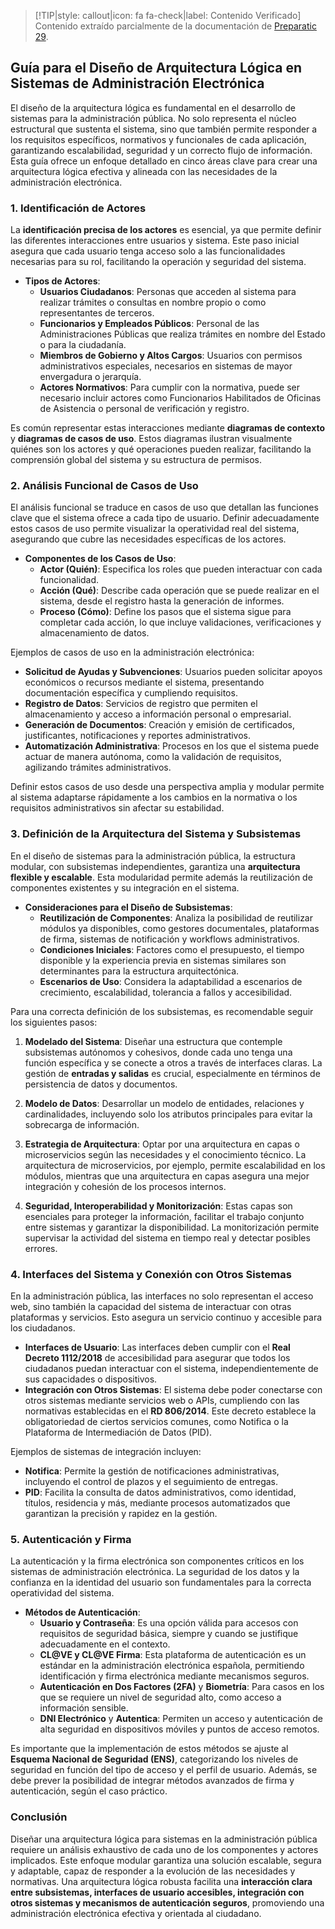 > [!TIP|style: callout|icon: fa fa-check|label: Contenido Verificado]
> Contenido extraído parcialmente de la documentación de [Preparatic 29](https://www.preparatic.org/category/material-pack/material-pack-preparatic-29/).

## Guía para el Diseño de Arquitectura Lógica en Sistemas de Administración Electrónica <!-- {docsify-ignore} -->

El diseño de la arquitectura lógica es fundamental en el desarrollo de sistemas para la administración pública. No solo representa el núcleo estructural que sustenta el sistema, sino que también permite responder a los requisitos específicos, normativos y funcionales de cada aplicación, garantizando escalabilidad, seguridad y un correcto flujo de información. Esta guía ofrece un enfoque detallado en cinco áreas clave para crear una arquitectura lógica efectiva y alineada con las necesidades de la administración electrónica.

### 1. Identificación de Actores <!-- {docsify-ignore} -->

La **identificación precisa de los actores** es esencial, ya que permite definir las diferentes interacciones entre usuarios y sistema. Este paso inicial asegura que cada usuario tenga acceso solo a las funcionalidades necesarias para su rol, facilitando la operación y seguridad del sistema.

- **Tipos de Actores**:
  - **Usuarios Ciudadanos**: Personas que acceden al sistema para realizar trámites o consultas en nombre propio o como representantes de terceros.
  - **Funcionarios y Empleados Públicos**: Personal de las Administraciones Públicas que realiza trámites en nombre del Estado o para la ciudadanía.
  - **Miembros de Gobierno y Altos Cargos**: Usuarios con permisos administrativos especiales, necesarios en sistemas de mayor envergadura o jerarquía.
  - **Actores Normativos**: Para cumplir con la normativa, puede ser necesario incluir actores como Funcionarios Habilitados de Oficinas de Asistencia o personal de verificación y registro.

Es común representar estas interacciones mediante **diagramas de contexto** y **diagramas de casos de uso**. Estos diagramas ilustran visualmente quiénes son los actores y qué operaciones pueden realizar, facilitando la comprensión global del sistema y su estructura de permisos.

### 2. Análisis Funcional de Casos de Uso <!-- {docsify-ignore} -->

El análisis funcional se traduce en casos de uso que detallan las funciones clave que el sistema ofrece a cada tipo de usuario. Definir adecuadamente estos casos de uso permite visualizar la operatividad real del sistema, asegurando que cubre las necesidades específicas de los actores.

- **Componentes de los Casos de Uso**:
  - **Actor (Quién)**: Especifica los roles que pueden interactuar con cada funcionalidad.
  - **Acción (Qué)**: Describe cada operación que se puede realizar en el sistema, desde el registro hasta la generación de informes.
  - **Proceso (Cómo)**: Define los pasos que el sistema sigue para completar cada acción, lo que incluye validaciones, verificaciones y almacenamiento de datos.

Ejemplos de casos de uso en la administración electrónica:
- **Solicitud de Ayudas y Subvenciones**: Usuarios pueden solicitar apoyos económicos o recursos mediante el sistema, presentando documentación específica y cumpliendo requisitos.
- **Registro de Datos**: Servicios de registro que permiten el almacenamiento y acceso a información personal o empresarial.
- **Generación de Documentos**: Creación y emisión de certificados, justificantes, notificaciones y reportes administrativos.
- **Automatización Administrativa**: Procesos en los que el sistema puede actuar de manera autónoma, como la validación de requisitos, agilizando trámites administrativos.

Definir estos casos de uso desde una perspectiva amplia y modular permite al sistema adaptarse rápidamente a los cambios en la normativa o los requisitos administrativos sin afectar su estabilidad.

### 3. Definición de la Arquitectura del Sistema y Subsistemas <!-- {docsify-ignore} -->

En el diseño de sistemas para la administración pública, la estructura modular, con subsistemas independientes, garantiza una **arquitectura flexible y escalable**. Esta modularidad permite además la reutilización de componentes existentes y su integración en el sistema.

- **Consideraciones para el Diseño de Subsistemas**:
  - **Reutilización de Componentes**: Analiza la posibilidad de reutilizar módulos ya disponibles, como gestores documentales, plataformas de firma, sistemas de notificación y workflows administrativos.
  - **Condiciones Iniciales**: Factores como el presupuesto, el tiempo disponible y la experiencia previa en sistemas similares son determinantes para la estructura arquitectónica.
  - **Escenarios de Uso**: Considera la adaptabilidad a escenarios de crecimiento, escalabilidad, tolerancia a fallos y accesibilidad.

Para una correcta definición de los subsistemas, es recomendable seguir los siguientes pasos:

1. **Modelado del Sistema**: Diseñar una estructura que contemple subsistemas autónomos y cohesivos, donde cada uno tenga una función específica y se conecte a otros a través de interfaces claras. La gestión de **entradas y salidas** es crucial, especialmente en términos de persistencia de datos y documentos.
   
2. **Modelo de Datos**: Desarrollar un modelo de entidades, relaciones y cardinalidades, incluyendo solo los atributos principales para evitar la sobrecarga de información.
   
3. **Estrategia de Arquitectura**: Optar por una arquitectura en capas o microservicios según las necesidades y el conocimiento técnico. La arquitectura de microservicios, por ejemplo, permite escalabilidad en los módulos, mientras que una arquitectura en capas asegura una mejor integración y cohesión de los procesos internos.
   
4. **Seguridad, Interoperabilidad y Monitorización**: Estas capas son esenciales para proteger la información, facilitar el trabajo conjunto entre sistemas y garantizar la disponibilidad. La monitorización permite supervisar la actividad del sistema en tiempo real y detectar posibles errores.

### 4. Interfaces del Sistema y Conexión con Otros Sistemas <!-- {docsify-ignore} -->

En la administración pública, las interfaces no solo representan el acceso web, sino también la capacidad del sistema de interactuar con otras plataformas y servicios. Esto asegura un servicio continuo y accesible para los ciudadanos.

- **Interfaces de Usuario**: Las interfaces deben cumplir con el **Real Decreto 1112/2018** de accesibilidad para asegurar que todos los ciudadanos puedan interactuar con el sistema, independientemente de sus capacidades o dispositivos.
- **Integración con Otros Sistemas**: El sistema debe poder conectarse con otros sistemas mediante servicios web o APIs, cumpliendo con las normativas establecidas en el **RD 806/2014**. Este decreto establece la obligatoriedad de ciertos servicios comunes, como Notifica o la Plataforma de Intermediación de Datos (PID).

Ejemplos de sistemas de integración incluyen:
  - **Notifica**: Permite la gestión de notificaciones administrativas, incluyendo el control de plazos y el seguimiento de entregas.
  - **PID**: Facilita la consulta de datos administrativos, como identidad, títulos, residencia y más, mediante procesos automatizados que garantizan la precisión y rapidez en la gestión.

### 5. Autenticación y Firma <!-- {docsify-ignore} -->

La autenticación y la firma electrónica son componentes críticos en los sistemas de administración electrónica. La seguridad de los datos y la confianza en la identidad del usuario son fundamentales para la correcta operatividad del sistema.

- **Métodos de Autenticación**:
  - **Usuario y Contraseña**: Es una opción válida para accesos con requisitos de seguridad básica, siempre y cuando se justifique adecuadamente en el contexto.
  - **CL@VE y CL@VE Firma**: Esta plataforma de autenticación es un estándar en la administración electrónica española, permitiendo identificación y firma electrónica mediante mecanismos seguros.
  - **Autenticación en Dos Factores (2FA)** y **Biometría**: Para casos en los que se requiere un nivel de seguridad alto, como acceso a información sensible.
  - **DNI Electrónico** y **Autentica**: Permiten un acceso y autenticación de alta seguridad en dispositivos móviles y puntos de acceso remotos.

Es importante que la implementación de estos métodos se ajuste al **Esquema Nacional de Seguridad (ENS)**, categorizando los niveles de seguridad en función del tipo de acceso y el perfil de usuario. Además, se debe prever la posibilidad de integrar métodos avanzados de firma y autenticación, según el caso práctico.

### Conclusión <!-- {docsify-ignore} -->

Diseñar una arquitectura lógica para sistemas en la administración pública requiere un análisis exhaustivo de cada uno de los componentes y actores implicados. Este enfoque modular garantiza una solución escalable, segura y adaptable, capaz de responder a la evolución de las necesidades y normativas. Una arquitectura lógica robusta facilita una **interacción clara entre subsistemas, interfaces de usuario accesibles, integración con otros sistemas y mecanismos de autenticación seguros**, promoviendo una administración electrónica efectiva y orientada al ciudadano.
